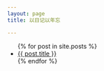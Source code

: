 ```yaml
---
layout: page
title: 以日记以年忘

---
```



<div id="posts">
<ul>
  {% for post in site.posts %}
    <li>
      <a href="{{ post.url }}">{{ post.title }}</a>
    </li>
  {% endfor %}
</ul>
</div>


